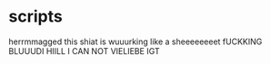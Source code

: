 scripts
=======
herrmmagged this shiat is wuuurking like a sheeeeeeeet 
fUCKKING BLUUUDI HIILL I CAN NOT VIELIEBE IGT 
